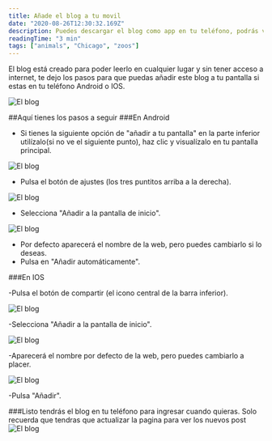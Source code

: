 ```yaml
---
title: Añade el blog a tu movil 
date: "2020-08-26T12:30:32.169Z"
description: Puedes descargar el blog como app en tu teléfono, podrás verlo en cualquier momento y leer todos los artículos sin internet.
readingTime: "3 min"
tags: ["animals", "Chicago", "zoos"]
---
```



El blog está creado para poder leerlo en cualquier lugar y sin tener acceso a internet, te dejo los pasos para que puedas añadir este blog a tu pantalla si estas en tu teléfono Android o IOS.


![El blog](./captura1.png)


##Aquí tienes los pasos a seguir
###En Android

- Si tienes la siguiente opción de "añadir a tu pantalla" en la parte inferior utilízalo(si no ve el siguiente punto), haz clic y visualízalo en tu pantalla principal.

![El blog](./captura3.png)

- Pulsa el botón de ajustes (los tres puntitos arriba a la derecha).

![El blog](./captura4.png)

- Selecciona "Añadir a la pantalla de inicio".

![El blog](./captura2.png)

- Por defecto aparecerá el nombre de la web, pero puedes cambiarlo si lo deseas.
- Pulsa en "Añadir automáticamente".

###En IOS

-Pulsa el botón de compartir (el icono central de la barra inferior).

![El blog](./captura3.png)

-Selecciona "Añadir a la pantalla de inicio".

![El blog](./captura3.png)

-Aparecerá el nombre por defecto de la web, pero puedes cambiarlo a placer.

![El blog](./captura3.png)

-Pulsa "Añadir".

###Listo  tendrás el blog en tu teléfono para ingresar cuando quieras.
Solo recuerda que tendras que actualizar la pagina para ver los nuevos post
![El blog](./captura1.png)


